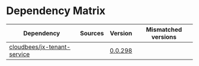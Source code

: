 # Dependency Matrix

Dependency | Sources | Version | Mismatched versions
---------- | ------- | ------- | -------------------
[cloudbees/jx-tenant-service](https://github.com/cloudbees/jx-tenant-service) |  | [0.0.298](https://github.com/cloudbees/jx-tenant-service/releases/tag/v0.0.298) | 
